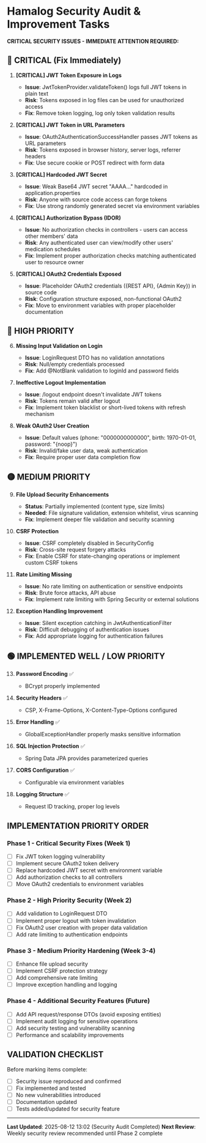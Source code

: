 # Hamalog Security Audit & Improvement Tasks

**CRITICAL SECURITY ISSUES - IMMEDIATE ATTENTION REQUIRED:**

## 🚨 CRITICAL (Fix Immediately)

1. **[CRITICAL] JWT Token Exposure in Logs**
   - **Issue**: JwtTokenProvider.validateToken() logs full JWT tokens in plain text
   - **Risk**: Tokens exposed in log files can be used for unauthorized access
   - **Fix**: Remove token logging, log only token validation results

2. **[CRITICAL] JWT Token in URL Parameters** 
   - **Issue**: OAuth2AuthenticationSuccessHandler passes JWT tokens as URL parameters
   - **Risk**: Tokens exposed in browser history, server logs, referrer headers
   - **Fix**: Use secure cookie or POST redirect with form data

3. **[CRITICAL] Hardcoded JWT Secret**
   - **Issue**: Weak Base64 JWT secret "AAAA..." hardcoded in application.properties
   - **Risk**: Anyone with source code access can forge tokens
   - **Fix**: Use strong randomly generated secret via environment variables

4. **[CRITICAL] Authorization Bypass (IDOR)**
   - **Issue**: No authorization checks in controllers - users can access other members' data
   - **Risk**: Any authenticated user can view/modify other users' medication schedules
   - **Fix**: Implement proper authorization checks matching authenticated user to resource owner

5. **[CRITICAL] OAuth2 Credentials Exposed**
   - **Issue**: Placeholder OAuth2 credentials ({REST API}, {Admin Key}) in source code
   - **Risk**: Configuration structure exposed, non-functional OAuth2
   - **Fix**: Move to environment variables with proper placeholder documentation

## 🔴 HIGH PRIORITY

6. **Missing Input Validation on Login**
   - **Issue**: LoginRequest DTO has no validation annotations
   - **Risk**: Null/empty credentials processed
   - **Fix**: Add @NotBlank validation to loginId and password fields

7. **Ineffective Logout Implementation**
   - **Issue**: /logout endpoint doesn't invalidate JWT tokens
   - **Risk**: Tokens remain valid after logout
   - **Fix**: Implement token blacklist or short-lived tokens with refresh mechanism

8. **Weak OAuth2 User Creation**
   - **Issue**: Default values (phone: "0000000000000", birth: 1970-01-01, password: "{noop}")
   - **Risk**: Invalid/fake user data, weak authentication
   - **Fix**: Require proper user data completion flow

## 🟡 MEDIUM PRIORITY

9. **File Upload Security Enhancements**
   - **Status**: Partially implemented (content type, size limits)
   - **Needed**: File signature validation, extension whitelist, virus scanning
   - **Fix**: Implement deeper file validation and security scanning

10. **CSRF Protection**
    - **Issue**: CSRF completely disabled in SecurityConfig
    - **Risk**: Cross-site request forgery attacks
    - **Fix**: Enable CSRF for state-changing operations or implement custom CSRF tokens

11. **Rate Limiting Missing**
    - **Issue**: No rate limiting on authentication or sensitive endpoints
    - **Risk**: Brute force attacks, API abuse
    - **Fix**: Implement rate limiting with Spring Security or external solutions

12. **Exception Handling Improvement**
    - **Issue**: Silent exception catching in JwtAuthenticationFilter
    - **Risk**: Difficult debugging of authentication issues
    - **Fix**: Add appropriate logging for authentication failures

## 🟢 IMPLEMENTED WELL / LOW PRIORITY

13. **Password Encoding** ✅
    - BCrypt properly implemented

14. **Security Headers** ✅
    - CSP, X-Frame-Options, X-Content-Type-Options configured

15. **Error Handling** ✅
    - GlobalExceptionHandler properly masks sensitive information

16. **SQL Injection Protection** ✅
    - Spring Data JPA provides parameterized queries

17. **CORS Configuration** ✅
    - Configurable via environment variables

18. **Logging Structure** ✅
    - Request ID tracking, proper log levels

## IMPLEMENTATION PRIORITY ORDER

### Phase 1 - Critical Security Fixes (Week 1)
- [ ] Fix JWT token logging vulnerability
- [ ] Implement secure OAuth2 token delivery
- [ ] Replace hardcoded JWT secret with environment variable
- [ ] Add authorization checks to all controllers
- [ ] Move OAuth2 credentials to environment variables

### Phase 2 - High Priority Security (Week 2)  
- [ ] Add validation to LoginRequest DTO
- [ ] Implement proper logout with token invalidation
- [ ] Fix OAuth2 user creation with proper data validation
- [ ] Add rate limiting to authentication endpoints

### Phase 3 - Medium Priority Hardening (Week 3-4)
- [ ] Enhance file upload security
- [ ] Implement CSRF protection strategy
- [ ] Add comprehensive rate limiting
- [ ] Improve exception handling and logging

### Phase 4 - Additional Security Features (Future)
- [ ] Add API request/response DTOs (avoid exposing entities)
- [ ] Implement audit logging for sensitive operations
- [ ] Add security testing and vulnerability scanning
- [ ] Performance and scalability improvements

## VALIDATION CHECKLIST

Before marking items complete:
- [ ] Security issue reproduced and confirmed
- [ ] Fix implemented and tested
- [ ] No new vulnerabilities introduced
- [ ] Documentation updated
- [ ] Tests added/updated for security feature

---
**Last Updated**: 2025-08-12 13:02 (Security Audit Completed)
**Next Review**: Weekly security review recommended until Phase 2 complete
